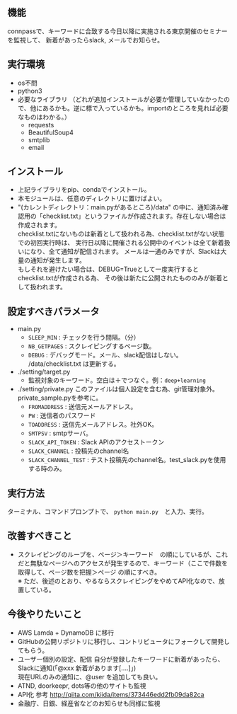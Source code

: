 ## 機能
connpassで、キーワードに合致する今日以降に実施される東京開催のセミナーを監視して、
新着があったらslack, メールでお知らせ。

## 実行環境
- os不問
- python3
- 必要なライブラリ
（どれが追加インストールが必要か管理していなかったので、他にあるかも。逆に標で入っているかも。importのところを見れば必要なものはわかる。）
	- requests
	- BeautifulSoup4
	- smtplib
	- email

## インストール
- 上記ライブラリをpip、condaでインストール。
- 本モジュールは、任意のディレクトリに置けばよい。
- "(カレントディレクトリ：main.pyがあるところ)/data" の中に、通知済み確認用の「checklist.txt」というファイルが作成されます。存在しない場合は作成されます。   
checklist.txtにないものは新着として扱われる為、checklist.txtがない状態での初回実行時は、
実行日以降に開催される公開中のイベントは全て新着扱いになり、全て通知が配信されます。
メールは一通のみですが、Slackは大量の通知が発生します。  
もしそれを避けたい場合は、DEBUG=Trueとして一度実行するとchecklist.txtが作成される為、
その後は新たに公開されたもののみが新着として扱われます。


## 設定すべきパラメータ
- main.py
	- `SLEEP_MIN` : チェックを行う間隔。（分）
    - `NB_GETPAGES` : スクレイピングするページ数。
    - `DEBUG` : デバッグモード。メール、slack配信はしない。 /data/checklist.txt は更新する。
- ./setting/target.py
    - 監視対象のキーワード。空白は＋でつなぐ。例：`deep+learning`
- ./setting/private.py
    このファイルは個人設定を含む為、git管理対象外。private_sample.pyを参考に。
    - `FROMADDRESS` : 送信元メールアドレス。
    - `PW` : 送信者のパスワード
    - `TOADDRESS` : 送信先メールアドレス。社外OK。
    - `SMTPSV` : smtpサーバ。
    - `SLACK_API_TOKEN` : Slack APIのアクセストークン
    - `SLACK_CHANNEL` : 投稿先のchannel名
    - `SLACK_CHANNEL_TEST` : テスト投稿先のchannel名。test_slack.pyを使用する時のみ。


## 実行方法
   ターミナル、コマンドプロンプトで、 `python main.py`　と入力、実行。


## 改善すべきこと
- スクレイピングのループを、ページ＞キーワード　の順にしているが、これだと無駄なページへのアクセスが発生するので、キーワード（ここで件数を取得して、ページ数を把握＞ページ の順にすべき。   
※ ただ、後述のとおり、やるならスクレイピングをやめてAPI化なので、放置している。

## 今後やりたいこと
- AWS Lamda + DynamoDB に移行
- GitHubの公開リポジトリに移行し、コントリビュータにフォークして開発してもらう。
- ユーザー個別の設定、配信
  自分が登録したキーワードに新着があったら、Slackに通知(「@xxx 新着があります[....]」)   
  現在URLのみの通知に、@user を追加しても良い。
- ATND, doorkeepr, dots等の他のサイトも監視
- API化
    参考
    http://qiita.com/kiida/items/373446edd2fb09da82ca
- 金融庁、日銀、経産省などのお知らせも同様に監視
